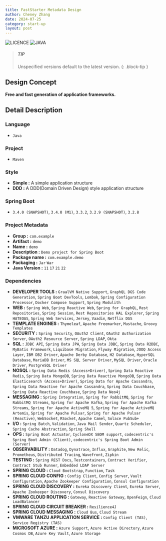 ```yaml
---
title: FastStarter Metadata Design
author: Cheney Zhang
date: 2024-07-25
category: start-up
layout: post
---
```


![LICENCE](https://img.shields.io/badge/LICENCE-Apache%202.0-blue)
![JAVA](https://img.shields.io/badge/JAVA-17-blue)

> ##### TIP
>
> Unspecified versions default to the latest version.
{: .block-tip }

## Design Concept
**Free and fast generation of application frameworks.**

## Detail Description

### Language
- ```Java```

### Project
- ```Maven```

### Style
- **Simple :** A simple application structure
- **DDD :** A DDD(Domain Driven Design) style application structure

### Spring Boot
- ```3.4.0 (SNAPSHOT)```, ```3.4.0 (M1)```, ```3.3.2```, ```3.2.9 (SNAPSHOT)```, ```3.2.8```

### Project Metadata
- **Group :** ```com.example```
- **Artifact :** ```demo```
- **Name :** ```demo```
- **Description :** ```Demo project for Spring Boot```
- **Package name :** ```com.example.demo```
- **Packaging :** ```Jar``` ```War```
- **Java Version :** ```11``` ```17``` ```21``` ```22```

### Dependencies
- **DEVELOPER TOOLS :** ```GraalVM Native Support```, ```GraphQL DGS Code Generation```, ```Spring Boot DevTools```, ```Lombok```, ```Spring Configuration Processor```, ```Docker Compose Support```, ```Spring Modulith```
- **WEB :** ```Spring Web```, ```Spring Reactive Web```, ```Spring for GraphQL```, ```Rest Repositories```, ```Spring Session```, ```Rest Repositories HAL Explorer```, ```Spring HATEOAS```, ```Spring Web Services```, ```Jersey```, ```Vaadin```, ```Netflix DGS```
- **TEMPLATE ENGINES :** ```Thymeleaf```, ```Apache Freemarker```, ```Mustache```, ```Groovy Templates```
- **SECURITY :** ```Spring Security```, ```OAuth2 Client```, ```OAuth2 Authorization Server```, ```OAuth2 Resource Server```, ```Spring LDAP```, ```Okta```
- **SQL :** ```JDBC API```, ```Spring Data JPA```, ```Spring Data JDBC```, ```Spring Data R2DBC```, ```MyBatis Framework```, ```Liquibase Migration```, ```Flyway Migration```, ```JOOQ Access Layer```, ```IBM DB2 Driver```, ```Apache Derby Database```, ```H2 Database```, ```HyperSQL Database```, ```MariaDB Driver```, ```MS SQL Server Driver```, ```MySQL Driver```, ```Oracle Driver```, ```PostgreSQL Driver```
- **NOSQL :** ```Spring Data Redis (Access+Driver)```, ```Spring Data Reactive Redis```, ```Spring Data MongoDB```, ```Spring Data Reactive MongoDB```, ```Spring Data Elasticsearch (Access+Driver)```, ```Spring Data for Apache Cassandra```, ```Spring Data Reactive for Apache Cassandra```, ```Spring Data Couchbase```, ```Spring Data Reactive Couchbase```, ```Spring Data Neo4j```
- **MESSAGING :** ```Spring Integration```, ```Spring for RabbitMQ```, ```Spring for RabbitMQ Streams```, ```Spring for Apache Kafka```, ```Spring for Apache Kafka Streams```, ```Spring for Apache ActiveMQ 5```, ```Spring for Apache ActiveMQ Artemis```, ```Spring for Apache Pulsar```, ```Spring for Apache Pulsar (Reactive)```, ```WebSocket```, ```RSocket```, ```Apache Camel```, ```Solace PubSub+```
- **I/O :** ```Spring Batch```, ```Validation```, ```Java Mail Sender```, ```Quartz Scheduler```, ```Spring Cache Abstraction```, ```Spring Shell```
- **OPS :** ```Spring Boot Actuator```, ```CycloneDX SBOM support```, ```codecentric's Spring Boot Admin (Client)```, ```codecentric's Spring Boot Admin (Server)```
- **OBSERVABILITY :** ```Datadog```, ```Dynatrace```, ```Influx```, ```Graphite```, ```New Relic```, ```Prometheus```, ```Distributed Tracing```, ```Wavefront```, ```Zipkin```
- **TESTING :** ```Spring REST Docs```, ```Testcontainers```, ```Contract Verifier```, ```Contract Stub Runner```, ```Embedded LDAP Server```
- **SPRING CLOUD :** ```Cloud Bootstrap```, ```Function```, ```Task```
- **SPRING CLOUD CONFIG :** ```Config Client```, ```Config Server```, ```Vault Configuration```, ```Apache Zookeeper Configuration```, ```Consul Configuration```
- **SPRING CLOUD DISCOVERY :** ```Eureka Discovery Client```, ```Eureka Server```, ```Apache Zookeeper Discovery```, ```Consul Discovery```
- **SPRING CLOUD ROUTING :** ```Gateway```, ```Reactive Gateway```, ```OpenFeign```, ```Cloud LoadBalancer```
- **SPRING CLOUD CIRCUIT BREAKER :** ```Resilience4J```
- **SPRING CLOUD MESSAGING :** ```Cloud Bus```, ```Cloud Stream```
- **VMWARE TANZU APPLICATION SERVICE :** ```Config Client (TAS)```, ```Service Registry (TAS)```
- **MICROSOFT AZURE :** ```Azure Support```, ```Azure Active Directory```, ```Azure Cosmos DB```, ```Azure Key Vault```, ```Azure Storage```
